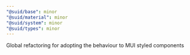 ```yaml
---
"@suid/base": minor
"@suid/material": minor
"@suid/system": minor
"@suid/types": minor
---
```


Global refactoring for adopting the behaviour to MUI styled components
